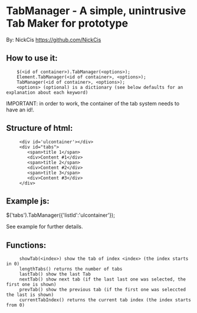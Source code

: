 # TabManager - A simple, unintrusive Tab Maker for prototype
By: NickCis https://github.com/NickCis

## How to use it:
		$(<id of container>).TabManager(<options>);
		Element.TabManager(<id of container>, <options>);
		TabManager(<id of container>, <options>);
		<options> (optional) is a dictionary (see below defaults for an explanation about each keyword)

IMPORTANT: in order to work, the container of the tab system needs to have an id!.

## Structure of html:
		 <div id='ulcontainer'></div>
		 <div id="tabs">
		 	<span>title 1</span>
		 	<div>Content #1</div>
		 	<span>title 2</span>
		 	<div>Content #2</div>
		 	<span>title 3</span>
		 	<div>Content #3</div>
		 </div>

## Example js:
 $('tabs').TabManager({'listId':'ulcontainer'});

See example for further details.

## Functions:
		 showTab(<index>) show the tab of index <index> (the index starts in 0)
		 lengthTabs() returns the number of tabs 
		 lastTab() show the last Tab
		 nextTab() show next tab (if the last last one was selected, the first one is shown)
		 prevTab() show the previous tab (if the first one was seleccted the last is shown)
		 currentTabIndex() returns the current tab index (the index starts from 0)


